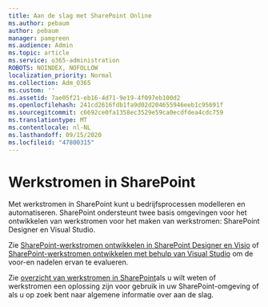 ```yaml
---
title: Aan de slag met SharePoint Online
ms.author: pebaum
author: pebaum
manager: pamgreen
ms.audience: Admin
ms.topic: article
ms.service: o365-administration
ROBOTS: NOINDEX, NOFOLLOW
localization_priority: Normal
ms.collection: Adm_O365
ms.custom: ''
ms.assetid: 7ae05f21-eb16-4d71-9e19-4f097eb100d2
ms.openlocfilehash: 241cd2616fdb1fa9d02d204655946eeb1c95691f
ms.sourcegitcommit: c6692ce0fa1358ec3529e59ca0ecdfdea4cdc759
ms.translationtype: MT
ms.contentlocale: nl-NL
ms.lasthandoff: 09/15/2020
ms.locfileid: "47800315"
---
```

# <a name="workflows-in-sharepoint"></a>Werkstromen in SharePoint

Met werkstromen in SharePoint kunt u bedrijfsprocessen modelleren en automatiseren. SharePoint ondersteunt twee basis omgevingen voor het ontwikkelen van werkstromen voor het maken van werkstromen: SharePoint Designer en Visual Studio. 

Zie [SharePoint-werkstromen ontwikkelen in SharePoint Designer en Visio](https://docs.microsoft.com/sharepoint/dev/general-development/develop-sharepoint-workflows-using-visual-studio) of [SharePoint-werkstromen ontwikkelen met behulp van Visual Studio](https://docs.microsoft.com/sharepoint/dev/general-development/develop-sharepoint-workflows-using-visual-studio) om de voor-en nadelen ervan te evalueren. 

Zie [overzicht van werkstromen in SharePoint](https://docs.microsoft.com/sharepoint/dev/general-development/get-started-with-workflows-in-sharepoint#overview-of-workflows-in-sharepoint)als u wilt weten of werkstromen een oplossing zijn voor gebruik in uw SharePoint-omgeving of als u op zoek bent naar algemene informatie over aan de slag.